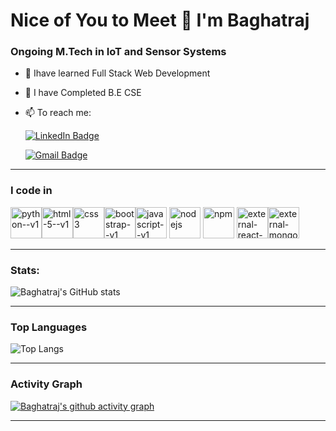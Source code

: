 # Nice of You to Meet 👋 I'm Baghatraj

### Ongoing M.Tech in IoT and Sensor Systems

- 🌱 Ihave learned Full Stack Web Development
- 🔭 I have Completed B.E CSE
- 📫 To reach me:
  
   [![LinkedIn Badge](https://img.shields.io/badge/-LinkedIn?style=flat-square&logo=LinkedIn&label=Baghatraj%20N&labelColor=blue&color=blue)](https://www.linkedin.com/in/baghatraj-n/)
  
   [![Gmail Badge](https://img.shields.io/badge/-Gmail?style=flat-square&logo=Gmail&logoColor=white&label=Baghatraj%20N&labelColor=red&color=red)](mailto:baghatraj484@gmail.com)
  <br/>
---
### I code in
<img width="50" height="50" src="https://img.icons8.com/color/50/python--v1.png" alt="python--v1"/><img width="50" height="50" src="https://img.icons8.com/color/50/html-5--v1.png" alt="html-5--v1"/><img width="50" height="50" src="https://img.icons8.com/color/50/css3.png" alt="css3"/><img width="50" height="50" src="https://img.icons8.com/color/50/bootstrap--v1.png" alt="bootstrap--v1"/><img width="50" height="50" src="https://img.icons8.com/color/50/javascript--v1.png" alt="javascript--v1"/> <img width="50" height="50" src="https://img.icons8.com/color/50/nodejs.png" alt="nodejs"/> <img width="50" height="50" src="https://img.icons8.com/color/50/npm.png" alt="npm"/> <img width="50" height="50" src="https://img.icons8.com/external-tal-revivo-color-tal-revivo/50/external-react-a-javascript-library-for-building-user-interfaces-logo-color-tal-revivo.png" alt="external-react-a-javascript-library-for-building-user-interfaces-logo-color-tal-revivo"/><img width="50" height="50" src="https://img.icons8.com/external-tal-revivo-shadow-tal-revivo/50/external-mongodb-a-cross-platform-document-oriented-database-program-logo-shadow-tal-revivo.png" alt="external-mongodb-a-cross-platform-document-oriented-database-program-logo-shadow-tal-revivo"/>

---
### Stats: <br/>

![Baghatraj's GitHub stats](https://github-readme-stats.vercel.app/api?username=Baghatraj&show_icons=true&theme=tokyonight)

---
### Top Languages 

![Top Langs](https://github-readme-stats.vercel.app/api/top-langs/?username=Baghatraj&layout=compact)

---
### Activity Graph

[![Baghatraj's github activity graph](https://github-readme-activity-graph.vercel.app/graph?username=Baghatraj&theme=github-compact)](https://github.com/ashutosh00710/github-readme-activity-graph)

---
